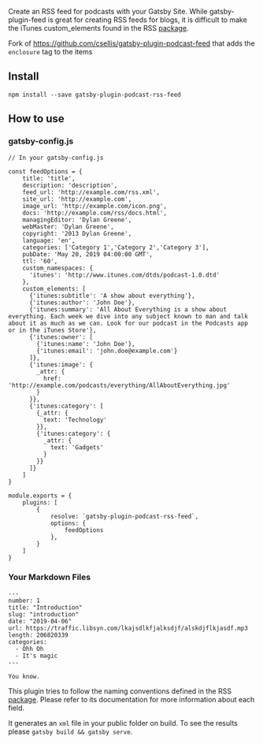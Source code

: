 Create an RSS feed for podcasts with your Gatsby Site. While gatsby-plugin-feed is great for creating RSS feeds for blogs, it is difficult to make the iTunes custom_elements found in the RSS [package](https://www.npmjs.com/package/rss).

Fork of https://github.com/csellis/gatsby-plugin-podcast-feed that adds the `enclosure` tag to the items

## Install

`npm install --save gatsby-plugin-podcast-rss-feed`

## How to use

### gatsby-config.js
```
// In your gatsby-config.js

const feedOptions = {
    title: 'title',
    description: 'description',
    feed_url: 'http://example.com/rss.xml',
    site_url: 'http://example.com',
    image_url: 'http://example.com/icon.png',
    docs: 'http://example.com/rss/docs.html',
    managingEditor: 'Dylan Greene',
    webMaster: 'Dylan Greene',
    copyright: '2013 Dylan Greene',
    language: 'en',
    categories: ['Category 1','Category 2','Category 3'],
    pubDate: 'May 20, 2019 04:00:00 GMT',
    ttl: '60',
    custom_namespaces: {
      'itunes': 'http://www.itunes.com/dtds/podcast-1.0.dtd'
    },
    custom_elements: [
      {'itunes:subtitle': 'A show about everything'},
      {'itunes:author': 'John Doe'},
      {'itunes:summary': 'All About Everything is a show about everything. Each week we dive into any subject known to man and talk about it as much as we can. Look for our podcast in the Podcasts app or in the iTunes Store'},
      {'itunes:owner': [
        {'itunes:name': 'John Doe'},
        {'itunes:email': 'john.doe@example.com'}
      ]},
      {'itunes:image': {
        _attr: {
          href: 'http://example.com/podcasts/everything/AllAboutEverything.jpg'
        }
      }},
      {'itunes:category': [
        {_attr: {
          text: 'Technology'
        }},
        {'itunes:category': {
          _attr: {
            text: 'Gadgets'
          }
        }}
      ]}
    ]
}

module.exports = {
    plugins: [
        {
            resolve: `gatsby-plugin-podcast-rss-feed`,
            options: {
                feedOptions
            },
        }
    ]
}

```

### Your Markdown Files

```
---
number: 1
title: "Introduction"
slug: "introduction"
date: "2019-04-06"
url: https://traffic.libsyn.com/lkajsdlkfjalksdjf/alskdjflkjasdf.mp3
length: 206820339
categories:
  - Ohh Oh
  - It's magic
---

You know.
```

This plugin tries to follow the naming conventions defined in the RSS [package](https://www.npmjs.com/package/rss). Please refer to its documentation for more information about each field.



It generates an `xml` file in your public folder on build. To see the results please `gatsby build && gatsby serve`.